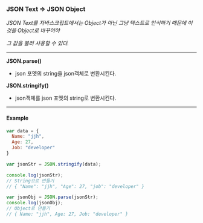### JSON Text => JSON Object

*JSON Text를 자바스크립트에서는 Object가 아닌 그냥 텍스트로 인식하기 때문에 이것을 Object로 바꾸어야*

*그 값을 불러 사용할 수 있다.*

---

**JSON.parse()**

* json 포멧의 string을 json객체로 변환시킨다.



**JSON.stringify()**

* json객체를 json 포멧의 string로 변환시킨다.

---

#### Example

```javascript
var data = {
  Name: "jjh",
  Age: 27,
  Job: "developer"
}

var jsonStr = JSON.stringify(data);

console.log(jsonStr);
// String으로 만들기
// { "Name": "jjh", "Age": 27, "job": "developer" }

var jsonObj = JSON.parse(jsonStr);
console.log(jsonObj);
// Object로 만들기
// { Name: "jjh", Age: 27, Job: "developer" }
```

